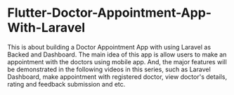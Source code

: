 # Flutter-Doctor-Appointment-App-With-Laravel
This is about building a Doctor Appointment App with using Laravel as Backed and Dashboard. The main idea of this app is allow users to make an appointment with the doctors using mobile app. And, the major features will be demonstrated in the following videos in this series, such as Laravel Dashboard, make appointment with registered doctor, view doctor's details, rating and feedback submission and etc.

# 
